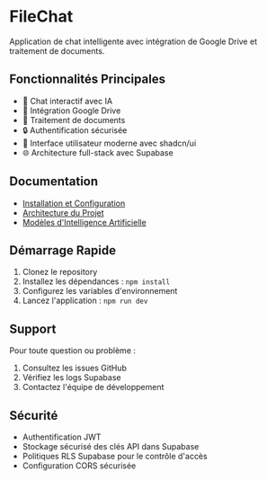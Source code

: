 
# FileChat

Application de chat intelligente avec intégration de Google Drive et traitement de documents.

## Fonctionnalités Principales

- 💬 Chat interactif avec IA
- 📁 Intégration Google Drive
- 📄 Traitement de documents
- 🔒 Authentification sécurisée
- 🎨 Interface utilisateur moderne avec shadcn/ui
- 🌐 Architecture full-stack avec Supabase

## Documentation

- [Installation et Configuration](docs/installation.md)
- [Architecture du Projet](docs/architecture.md)
- [Modèles d'Intelligence Artificielle](docs/ai-models.md)

## Démarrage Rapide

1. Clonez le repository
2. Installez les dépendances : `npm install`
3. Configurez les variables d'environnement
4. Lancez l'application : `npm run dev`

## Support

Pour toute question ou problème :
1. Consultez les issues GitHub
2. Vérifiez les logs Supabase
3. Contactez l'équipe de développement

## Sécurité

- Authentification JWT
- Stockage sécurisé des clés API dans Supabase
- Politiques RLS Supabase pour le contrôle d'accès
- Configuration CORS sécurisée
